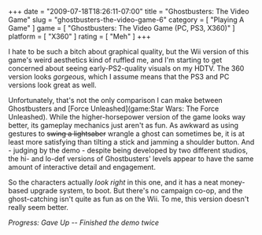 +++
date = "2009-07-18T18:26:11-07:00"
title = "Ghostbusters: The Video Game"
slug = "ghostbusters-the-video-game-6"
category = [ "Playing A Game" ]
game = [ "Ghostbusters: The Video Game (PC, PS3, X360)" ]
platform = [ "X360" ]
rating = [ "Meh" ]
+++

I hate to be such a bitch about graphical quality, but the Wii version of this game's weird aesthetics kind of ruffled me, and I'm starting to get concerned about seeing early-PS2-quality visuals on my HDTV.  The 360 version looks <i>gorgeous</i>, which I assume means that the PS3 and PC versions look great as well.

Unfortunately, that's not the only comparison I can make between Ghostbusters and [Force Unleashed](game:Star Wars: The Force Unleashed).  While the higher-horsepower version of the game looks way better, its gameplay mechanics just aren't as fun.  As awkward as using gestures to <s>swing a lightsaber</s> wrangle a ghost can sometimes be, it is at least more satisfying than tilting a stick and jamming a shoulder button.  And - judging by the demo - despite being developed by two different studios, the hi- and lo-def versions of Ghostbusters' levels appear to have the same amount of interactive detail and engagement.

So the characters actually <i>look right</i> in this one, and it has a neat money-based upgrade system, to boot.  But there's no campaign co-op, and the ghost-catching isn't quite as fun as on the Wii.  To me, this version doesn't really seem better.

<i>Progress: Gave Up -- Finished the demo twice</i>